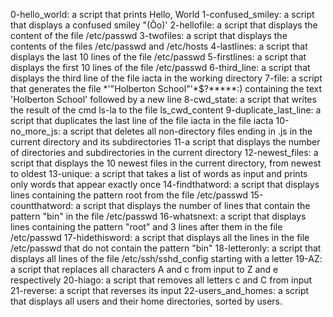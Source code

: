 0-hello_world: a script that prints Hello, World
1-confused_smiley: a script that displays a confused smiley "(Ôo)'
2-hellofile: a script that displays the content of the file /etc/passwd
3-twofiles: a script that displays the contents of the files /etc/passwd and /etc/hosts
4-lastlines: a script that displays the last 10 lines of the file /etc/passwd
5-firstlines: a script that displays the first 10 lines of the file /etc/passwd
6-third_line: a script that displays the third line of the file iacta in the working directory
7-file: a script that generates the file *\'"Holberton School"'\*$?*****:) containing the text 'Holberton School' followed by a new line
8-cwd_state: a script that writes the result of the cmd ls-la to the file ls_cwd_content
9-duplicate_last_line: a script that duplicates the last line of the file iacta in the file iacta
10-no_more_js: a script that deletes all non-directory files ending in .js in the current directory and its subdirectories
11-a script that displays the number of directories and subdirectories in the current directory
12-newest_files: a script that displays the 10 newest files in the current directory, from newest to oldest
13-unique: a script that takes a list of words as input and prints only words that appear exactly once
14-findthatword: a script that displays lines containing the pattern root from the file /etc/passwd
15-countthatword: a script that displays the number of lines that contain the pattern "bin" in the file /etc/passwd
16-whatsnext: a script that displays lines containing the pattern "root" and 3 lines after them in the file /etc/passwd
17-hidethisword: a script that displays all the lines in the file /etc/passwd that do not contain the pattern "bin"
18-letteronly: a script that displays all lines of the file /etc/ssh/sshd_config starting with a letter
19-AZ: a script that replaces all characters A and c from input to Z and e respectively
20-hiago: a script that removes all letters c and C from input
21-reverse: a script that reverses its input
22-users_and_homes: a script that displays all users and their home directories, sorted by users.